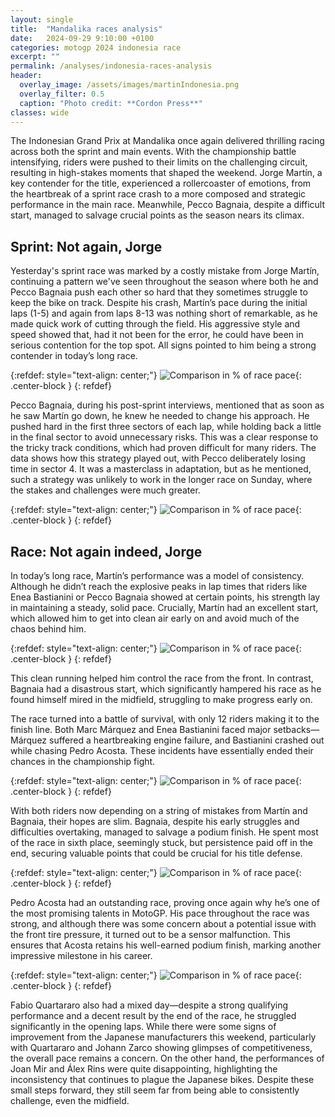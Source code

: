 ```yaml
---
layout: single
title:  "Mandalika races analysis"
date:   2024-09-29 9:10:00 +0100
categories: motogp 2024 indonesia race
excerpt: ""
permalink: /analyses/indonesia-races-analysis
header:
  overlay_image: /assets/images/martinIndonesia.png
  overlay_filter: 0.5 
  caption: "Photo credit: **Cordon Press**"
classes: wide
---
```


The Indonesian Grand Prix at Mandalika once again delivered thrilling racing across both the sprint and main events. With the championship battle intensifying, riders were pushed to their limits on the challenging circuit, resulting in high-stakes moments that shaped the weekend. Jorge Martín, a key contender for the title, experienced a rollercoaster of emotions, from the heartbreak of a sprint race crash to a more composed and strategic performance in the main race. Meanwhile, Pecco Bagnaia, despite a difficult start, managed to salvage crucial points as the season nears its climax.

## Sprint: Not again, Jorge

Yesterday's sprint race was marked by a costly mistake from Jorge Martín, continuing a pattern we've seen throughout the season where both he and Pecco Bagnaia push each other so hard that they sometimes struggle to keep the bike on track. Despite his crash, Martín’s pace during the initial laps (1-5) and again from laps 8-13 was nothing short of remarkable, as he made quick work of cutting through the field. His aggressive style and speed showed that, had it not been for the error, he could have been in serious contention for the top spot. All signs pointed to him being a strong contender in today’s long race.

{:refdef: style="text-align: center;"}
![Comparison in % of race pace]({{site.baseurl}}/assets/images/indonesia_sprint_lap_chart.png){: .center-block }
{: refdef}

Pecco Bagnaia, during his post-sprint interviews, mentioned that as soon as he saw Martín go down, he knew he needed to change his approach. He pushed hard in the first three sectors of each lap, while holding back a little in the final sector to avoid unnecessary risks. This was a clear response to the tricky track conditions, which had proven difficult for many riders. The data shows how this strategy played out, with Pecco deliberately losing time in sector 4. It was a masterclass in adaptation, but as he mentioned, such a strategy was unlikely to work in the longer race on Sunday, where the stakes and challenges were much greater.

{:refdef: style="text-align: center;"}
![Comparison in % of race pace]({{site.baseurl}}/assets/images/indonesia_sprint_median_sectors.png){: .center-block }
{: refdef}

## Race: Not again indeed, Jorge

In today’s long race, Martín’s performance was a model of consistency. Although he didn’t reach the explosive peaks in lap times that riders like Enea Bastianini or Pecco Bagnaia showed at certain points, his strength lay in maintaining a steady, solid pace. Crucially, Martín had an excellent start, which allowed him to get into clean air early on and avoid much of the chaos behind him.

{:refdef: style="text-align: center;"}
![Comparison in % of race pace]({{site.baseurl}}/assets/images/indonesia_race_race_laps.png){: .center-block }
{: refdef}

This clean running helped him control the race from the front. In contrast, Bagnaia had a disastrous start, which significantly hampered his race as he found himself mired in the midfield, struggling to make progress early on.

The race turned into a battle of survival, with only 12 riders making it to the finish line. Both Marc Márquez and Enea Bastianini faced major setbacks—Márquez suffered a heartbreaking engine failure, and Bastianini crashed out while chasing Pedro Acosta. These incidents have essentially ended their chances in the championship fight.

{:refdef: style="text-align: center;"}
![Comparison in % of race pace]({{site.baseurl}}/assets/images/indonesia_race_lap_chart.png){: .center-block }
{: refdef}

With both riders now depending on a string of mistakes from Martín and Bagnaia, their hopes are slim. Bagnaia, despite his early struggles and difficulties overtaking, managed to salvage a podium finish. He spent most of the race in sixth place, seemingly stuck, but persistence paid off in the end, securing valuable points that could be crucial for his title defense.

{:refdef: style="text-align: center;"}
![Comparison in % of race pace]({{site.baseurl}}/assets/images/indonesia_race_gap_to_leader.png){: .center-block }
{: refdef}

Pedro Acosta had an outstanding race, proving once again why he’s one of the most promising talents in MotoGP. His pace throughout the race was strong, and although there was some concern about a potential issue with the front tire pressure, it turned out to be a sensor malfunction. This ensures that Acosta retains his well-earned podium finish, marking another impressive milestone in his career.

{:refdef: style="text-align: center;"}
![Comparison in % of race pace]({{site.baseurl}}/assets/images/indonesia_race_median_sectors.png){: .center-block }
{: refdef}

Fabio Quartararo also had a mixed day—despite a strong qualifying performance and a decent result by the end of the race, he struggled significantly in the opening laps. While there were some signs of improvement from the Japanese manufacturers this weekend, particularly with Quartararo and Johann Zarco showing glimpses of competitiveness, the overall pace remains a concern. On the other hand, the performances of Joan Mir and Álex Rins were quite disappointing, highlighting the inconsistency that continues to plague the Japanese bikes. Despite these small steps forward, they still seem far from being able to consistently challenge, even the midfield.